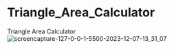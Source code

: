 # Triangle_Area_Calculator
 Triangle Area Calculator
![screencapture-127-0-0-1-5500-2023-12-07-13_31_07](https://github.com/Ansh-02/Triangle_Area_Calculator/assets/144118177/a752df20-43a8-4e8a-8842-0cffe8b26b95)

